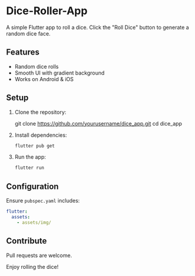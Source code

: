 # Dice-Roller-App

A simple Flutter app to roll a dice. Click the "Roll Dice" button to generate a random dice face.

## Features
- Random dice rolls
- Smooth UI with gradient background
- Works on Android & iOS

## Setup
1. Clone the repository:
   
   git clone https://github.com/yourusername/dice_app.git
   cd dice_app
   
2. Install dependencies:
   ```sh
   flutter pub get
   ```
3. Run the app:
   ```sh
   flutter run
   ```

## Configuration
Ensure `pubspec.yaml` includes:
```yaml
flutter:
  assets:
    - assets/img/
```

## Contribute
Pull requests are welcome. 

Enjoy rolling the dice!
